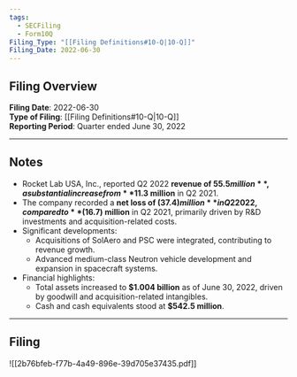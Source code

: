```yaml
---
tags:
  - SECFiling
  - Form10Q
Filing_Type: "[[Filing Definitions#10-Q|10-Q]]"
Filing_Date: 2022-06-30
---
```


## Filing Overview

**Filing Date**: 2022-06-30  
**Type of Filing**: [[Filing Definitions#10-Q|10-Q]]  
**Reporting Period**: Quarter ended June 30, 2022

---

## Notes

- Rocket Lab USA, Inc., reported Q2 2022 **revenue of $55.5 million**, a substantial increase from **$11.3 million** in Q2 2021.
- The company recorded a **net loss of $(37.4) million** in Q2 2022, compared to **$(16.7) million** in Q2 2021, primarily driven by R&D investments and acquisition-related costs.
- Significant developments:
  - Acquisitions of SolAero and PSC were integrated, contributing to revenue growth.
  - Advanced medium-class Neutron vehicle development and expansion in spacecraft systems.
- Financial highlights:
  - Total assets increased to **$1.004 billion** as of June 30, 2022, driven by goodwill and acquisition-related intangibles.
  - Cash and cash equivalents stood at **$542.5 million**.

---

## Filing

![[2b76bfeb-f77b-4a49-896e-39d705e37435.pdf]]
